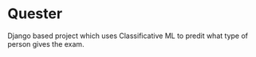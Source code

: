 # Quester
Django based project which uses Classificative ML to predit what type of person gives the exam. 

